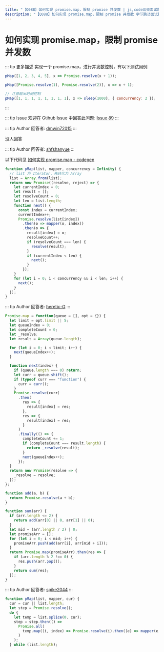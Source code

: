 ```yaml
---
title: "【Q088】如何实现 promise.map，限制 promise 并发数 | js,code高频面试题"
description: "【Q088】如何实现 promise.map，限制 promise 并发数 字节跳动面试题、阿里腾讯面试题、美团小米面试题。"
---
```


# 如何实现 promise.map，限制 promise 并发数

::: tip 更多描述
实现一个 promise.map，进行并发数控制，有以下测试用例

```js
pMap([1, 2, 3, 4, 5], x => Promise.resolve(x + 1));

pMap([Promise.resolve(1), Promise.resolve(2)], x => x + 1);

// 注意输出时间控制
pMap([1, 1, 1, 1, 1, 1, 1, 1], x => sleep(1000), { concurrency: 2 });
```

:::

::: tip Issue
欢迎在 Gtihub Issue 中回答此问题: [Issue 89](https://github.com/shfshanyue/Daily-Question/issues/89)
:::

::: tip Author
回答者: [dmwin72015](https://github.com/dmwin72015)
:::

没人回答

::: tip Author
回答者: [shfshanyue](https://github.com/shfshanyue)
:::

以下代码见 [如何实现 promise.map - codepen](https://codepen.io/shanyue/pen/zYwZXPN?editors=0012)

```js
function pMap(list, mapper, concurrency = Infinity) {
  // list 为 Iterator，先转化为 Array
  list = Array.from(list);
  return new Promise((resolve, reject) => {
    let currentIndex = 0;
    let result = [];
    let resolveCount = 0;
    let len = list.length;
    function next() {
      const index = currentIndex;
      currentIndex++;
      Promise.resolve(list[index])
        .then(o => mapper(o, index))
        .then(o => {
          result[index] = o;
          resolveCount++;
          if (resolveCount === len) {
            resolve(result);
          }
          if (currentIndex < len) {
            next();
          }
        });
    }
    for (let i = 0; i < concurrency && i < len; i++) {
      next();
    }
  });
}
```

::: tip Author
回答者: [heretic-G](https://github.com/heretic-G)
:::

```javascript
Promise.map = function(queue = [], opt = {}) {
  let limit = opt.limit || 5;
  let queueIndex = 0;
  let completeCount = 0;
  let _resolve;
  let result = Array(queue.length);

  for (let i = 0; i < limit; i++) {
    next(queueIndex++);
  }

  function next(index) {
    if (queue.length === 0) return;
    let curr = queue.shift();
    if (typeof curr === "function") {
      curr = curr();
    }
    Promise.resolve(curr)
      .then(
        res => {
          result[index] = res;
        },
        res => {
          result[index] = res;
        }
      )
      .finally(() => {
        completeCount += 1;
        if (completeCount === result.length) {
          return _resolve(result);
        }
        next(queueIndex++);
      });
  }
  return new Promise(resolve => {
    _resolve = resolve;
  });
};

function add(a, b) {
  return Promise.resolve(a + b);
}

function sum(arr) {
  if (arr.length <= 2) {
    return add(arr[0] || 0, arr[1] || 0);
  }
  let mid = (arr.length / 2) | 0;
  let promiseArr = [];
  for (let i = 0; i < mid; i++) {
    promiseArr.push(add(arr[i], arr[mid + i]));
  }
  return Promise.map(promiseArr).then(res => {
    if (arr.length % 2 !== 0) {
      res.push(arr.pop());
    }
    return sum(res);
  });
}
```

::: tip Author
回答者: [spike2044](https://github.com/spike2044)
:::

```javascript
function pMap(list, mapper, cur) {
  cur = cur || list.length;
  let step = Promise.resolve();
  do {
    let temp = list.splice(0, cur);
    step = step.then(() =>
      Promise.all(
        temp.map((i, index) => Promise.resolve(i).then((e) => mapper(e, index)))
      )
    );
  } while (list.length);

```
